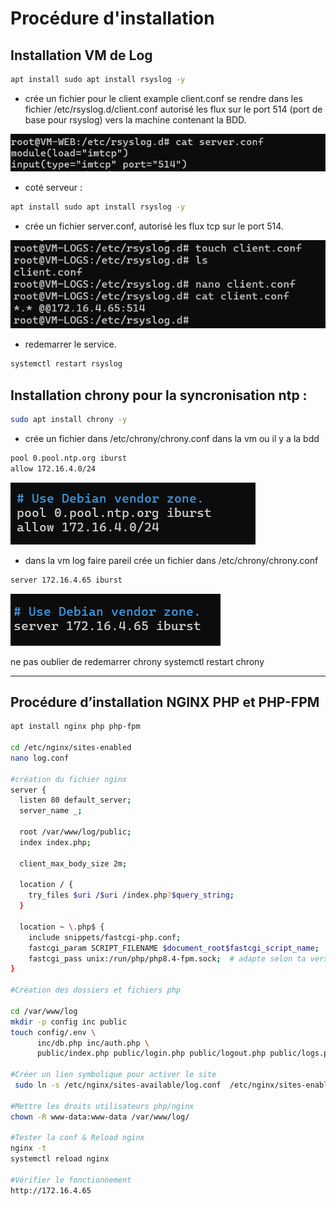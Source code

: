 # Procédure d'installation

## Installation VM de Log

```bash
apt install sudo apt install rsyslog -y
```

- crée un fichier pour le client example client.conf
  se rendre dans les fichier /etc/rsyslog.d/client.conf autorisé les flux sur le port 514 (port de base pour rsyslog) vers la machine contenant la BDD.

![alt text](../Img/conf%20rsyslog%20VM%20WEB.png)

- coté serveur :

```bash
apt install sudo apt install rsyslog -y
```

- crée un fichier server.conf, autorisé les flux tcp sur le port 514.

![alt text](../Img/conf%20rsyslog%20VM%20LOGS.png)

- redemarrer le service.

```bash
systemctl restart rsyslog
```

## Installation chrony pour la syncronisation ntp :

```bash
sudo apt install chrony -y
```

- crée un fichier dans /etc/chrony/chrony.conf dans la vm ou il y a la bdd

```bash
pool 0.pool.ntp.org iburst
allow 172.16.4.0/24
```

![alt text](../Img/conf%20chrony%20VmWeb.png)

- dans la vm log faire pareil crée un fichier dans /etc/chrony/chrony.conf

```bash
server 172.16.4.65 iburst
```

![alt text](../Img/conf%20chrony%20VmLogs.png)

ne pas oublier de redemarrer chrony
systemctl restart chrony

---

## Procédure d’installation NGINX PHP et PHP-FPM

```bash
apt install nginx php php-fpm

cd /etc/nginx/sites-enabled
nano log.conf

#création du fichier nginx
server {
  listen 80 default_server;
  server_name _;

  root /var/www/log/public;
  index index.php;

  client_max_body_size 2m;

  location / {
    try_files $uri /$uri /index.php?$query_string;
  }

  location ~ \.php$ {
    include snippets/fastcgi-php.conf;
    fastcgi_param SCRIPT_FILENAME $document_root$fastcgi_script_name;
    fastcgi_pass unix:/run/php/php8.4-fpm.sock;  # adapte selon ta version >  }
}

#Création des dossiers et fichiers php

cd /var/www/log
mkdir -p config inc public
touch config/.env \
      inc/db.php inc/auth.php \
      public/index.php public/login.php public/logout.php public/logs.php public/export.php

#Créer un lien symbolique pour activer le site
 sudo ln -s /etc/nginx/sites-available/log.conf  /etc/nginx/sites-enabled/

#Mettre les droits utilisateurs php/nginx
chown -R www-data:www-data /var/www/log/

#Tester la conf & Reload nginx
nginx -t
systemctl reload nginx

#Vérifier le fonctionnement
http://172.16.4.65
```
